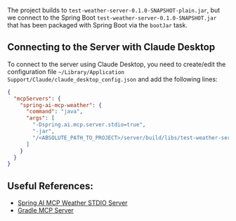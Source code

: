 The project builds to `test-weather-server-0.1.0-SNAPSHOT-plain.jar`, but we connect to the Spring Boot `test-weather-server-0.1.0-SNAPSHOT.jar` that has been packaged with Spring Boot via the `bootJar` task.

## Connecting to the Server with Claude Desktop

To connect to the server using Claude Desktop, you need to create/edit the configuration file `~/Library/Application Support/Claude/claude_desktop_config.json` and add the following lines:

```json
{
  "mcpServers": {
    "spring-ai-mcp-weather": {
      "command": "java",
      "args": [
        "-Dspring.ai.mcp.server.stdio=true",
        "-jar",
        "/<ABSOLUTE_PATH_TO_PROJECT>/server/build/libs/test-weather-server-0.1.0-SNAPSHOT.jar"
      ]
    }
  }
}
```

## Useful References:
- [Spring AI MCP Weather STDIO Server](https://github.com/spring-projects/spring-ai-examples/tree/main/model-context-protocol/weather/starter-stdio-server)
- [Gradle MCP Server](https://github.com/IlyaGulya/gradle-mcp-server)

